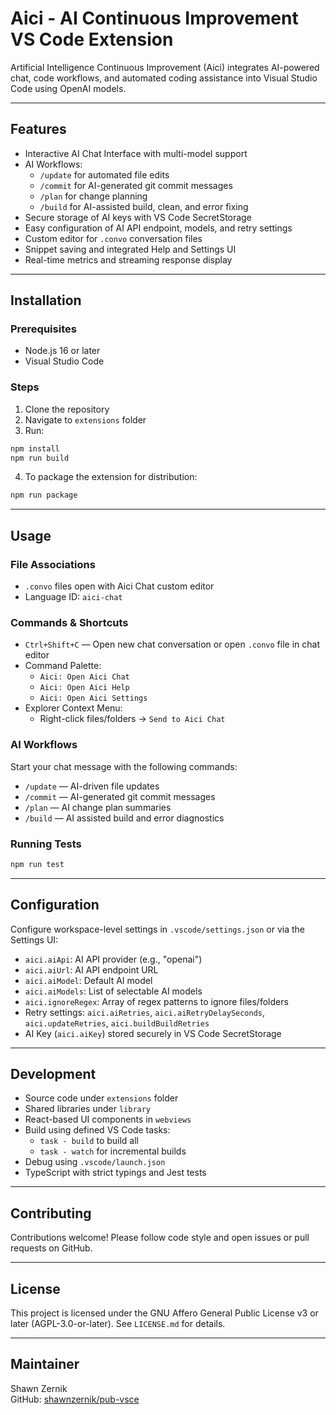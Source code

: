# Aici - AI Continuous Improvement VS Code Extension

Artificial Intelligence Continuous Improvement (Aici) integrates AI-powered chat, code workflows, and automated coding assistance into Visual Studio Code using OpenAI models.

---

## Features

- Interactive AI Chat Interface with multi-model support
- AI Workflows:
  - `/update` for automated file edits
  - `/commit` for AI-generated git commit messages
  - `/plan` for change planning
  - `/build` for AI-assisted build, clean, and error fixing
- Secure storage of AI keys with VS Code SecretStorage
- Easy configuration of AI API endpoint, models, and retry settings
- Custom editor for `.convo` conversation files
- Snippet saving and integrated Help and Settings UI
- Real-time metrics and streaming response display

---

## Installation

### Prerequisites

- Node.js 16 or later
- Visual Studio Code

### Steps

1. Clone the repository
2. Navigate to `extensions` folder
3. Run:

```bash
npm install
npm run build
```

4. To package the extension for distribution:

```bash
npm run package
```

---

## Usage

### File Associations

- `.convo` files open with Aici Chat custom editor
- Language ID: `aici-chat`

### Commands & Shortcuts

- `Ctrl+Shift+C` — Open new chat conversation or open `.convo` file in chat editor
- Command Palette:
  - `Aici: Open Aici Chat`
  - `Aici: Open Aici Help`
  - `Aici: Open Aici Settings`
- Explorer Context Menu:
  - Right-click files/folders → `Send to Aici Chat`

### AI Workflows

Start your chat message with the following commands:

- `/update` — AI-driven file updates
- `/commit` — AI-generated git commit messages
- `/plan` — AI change plan summaries
- `/build` — AI assisted build and error diagnostics

### Running Tests

```bash
npm run test
```

---

## Configuration

Configure workspace-level settings in `.vscode/settings.json` or via the Settings UI:

- `aici.aiApi`: AI API provider (e.g., "openai")
- `aici.aiUrl`: AI API endpoint URL
- `aici.aiModel`: Default AI model
- `aici.aiModels`: List of selectable AI models
- `aici.ignoreRegex`: Array of regex patterns to ignore files/folders
- Retry settings: `aici.aiRetries`, `aici.aiRetryDelaySeconds`, `aici.updateRetries`, `aici.buildBuildRetries`
- AI Key (`aici.aiKey`) stored securely in VS Code SecretStorage

---

## Development

- Source code under `extensions` folder
- Shared libraries under `library`
- React-based UI components in `webviews`
- Build using defined VS Code tasks:
  - `task - build` to build all
  - `task - watch` for incremental builds
- Debug using `.vscode/launch.json`
- TypeScript with strict typings and Jest tests

---

## Contributing

Contributions welcome! Please follow code style and open issues or pull requests on GitHub.

---

## License

This project is licensed under the GNU Affero General Public License v3 or later (AGPL-3.0-or-later). See `LICENSE.md` for details.

---

## Maintainer

Shawn Zernik  
GitHub: [shawnzernik/pub-vsce](https://github.com/shawnzernik/pub-vsce)
